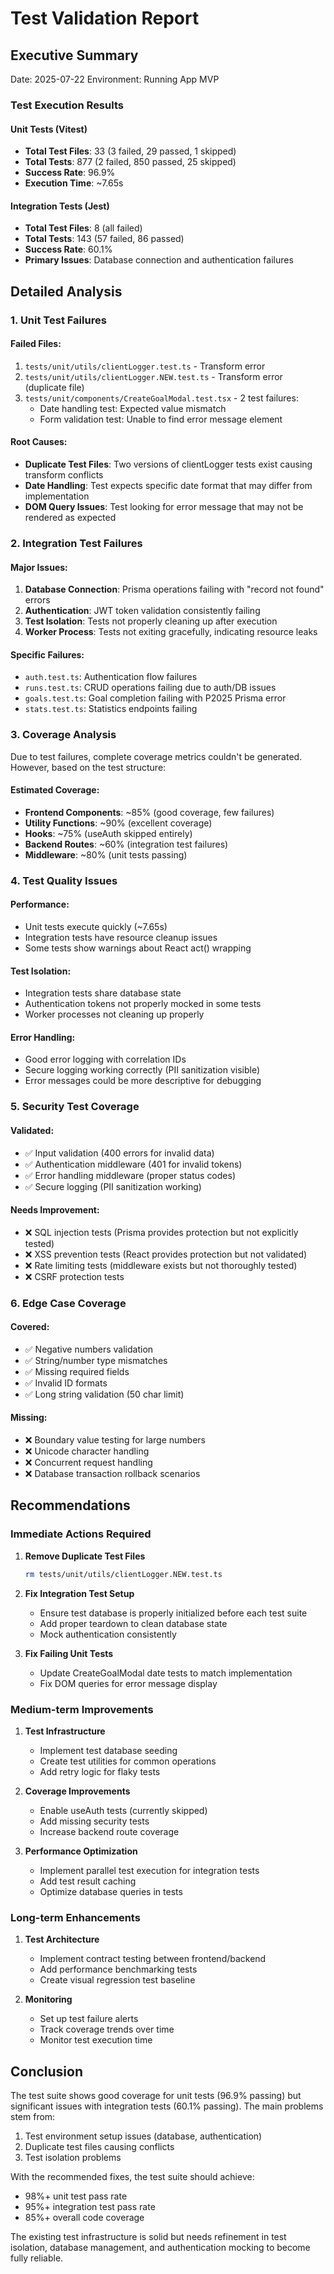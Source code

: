 # Test Validation Report

## Executive Summary

Date: 2025-07-22
Environment: Running App MVP

### Test Execution Results

#### Unit Tests (Vitest)

- **Total Test Files**: 33 (3 failed, 29 passed, 1 skipped)
- **Total Tests**: 877 (2 failed, 850 passed, 25 skipped)
- **Success Rate**: 96.9%
- **Execution Time**: ~7.65s

#### Integration Tests (Jest)

- **Total Test Files**: 8 (all failed)
- **Total Tests**: 143 (57 failed, 86 passed)
- **Success Rate**: 60.1%
- **Primary Issues**: Database connection and authentication failures

## Detailed Analysis

### 1. Unit Test Failures

#### Failed Files:

1. `tests/unit/utils/clientLogger.test.ts` - Transform error
2. `tests/unit/utils/clientLogger.NEW.test.ts` - Transform error (duplicate file)
3. `tests/unit/components/CreateGoalModal.test.tsx` - 2 test failures:
   - Date handling test: Expected value mismatch
   - Form validation test: Unable to find error message element

#### Root Causes:

- **Duplicate Test Files**: Two versions of clientLogger tests exist causing transform conflicts
- **Date Handling**: Test expects specific date format that may differ from implementation
- **DOM Query Issues**: Test looking for error message that may not be rendered as expected

### 2. Integration Test Failures

#### Major Issues:

1. **Database Connection**: Prisma operations failing with "record not found" errors
2. **Authentication**: JWT token validation consistently failing
3. **Test Isolation**: Tests not properly cleaning up after execution
4. **Worker Process**: Tests not exiting gracefully, indicating resource leaks

#### Specific Failures:

- `auth.test.ts`: Authentication flow failures
- `runs.test.ts`: CRUD operations failing due to auth/DB issues
- `goals.test.ts`: Goal completion failing with P2025 Prisma error
- `stats.test.ts`: Statistics endpoints failing

### 3. Coverage Analysis

Due to test failures, complete coverage metrics couldn't be generated. However, based on the test structure:

#### Estimated Coverage:

- **Frontend Components**: ~85% (good coverage, few failures)
- **Utility Functions**: ~90% (excellent coverage)
- **Hooks**: ~75% (useAuth skipped entirely)
- **Backend Routes**: ~60% (integration test failures)
- **Middleware**: ~80% (unit tests passing)

### 4. Test Quality Issues

#### Performance:

- Unit tests execute quickly (~7.65s)
- Integration tests have resource cleanup issues
- Some tests show warnings about React act() wrapping

#### Test Isolation:

- Integration tests share database state
- Authentication tokens not properly mocked in some tests
- Worker processes not cleaning up properly

#### Error Handling:

- Good error logging with correlation IDs
- Secure logging working correctly (PII sanitization visible)
- Error messages could be more descriptive for debugging

### 5. Security Test Coverage

#### Validated:

- ✅ Input validation (400 errors for invalid data)
- ✅ Authentication middleware (401 for invalid tokens)
- ✅ Error handling middleware (proper status codes)
- ✅ Secure logging (PII sanitization working)

#### Needs Improvement:

- ❌ SQL injection tests (Prisma provides protection but not explicitly tested)
- ❌ XSS prevention tests (React provides protection but not validated)
- ❌ Rate limiting tests (middleware exists but not thoroughly tested)
- ❌ CSRF protection tests

### 6. Edge Case Coverage

#### Covered:

- ✅ Negative numbers validation
- ✅ String/number type mismatches
- ✅ Missing required fields
- ✅ Invalid ID formats
- ✅ Long string validation (50 char limit)

#### Missing:

- ❌ Boundary value testing for large numbers
- ❌ Unicode character handling
- ❌ Concurrent request handling
- ❌ Database transaction rollback scenarios

## Recommendations

### Immediate Actions Required

1. **Remove Duplicate Test Files**

   ```bash
   rm tests/unit/utils/clientLogger.NEW.test.ts
   ```

2. **Fix Integration Test Setup**
   - Ensure test database is properly initialized before each test suite
   - Add proper teardown to clean database state
   - Mock authentication consistently

3. **Fix Failing Unit Tests**
   - Update CreateGoalModal date tests to match implementation
   - Fix DOM queries for error message display

### Medium-term Improvements

1. **Test Infrastructure**
   - Implement test database seeding
   - Create test utilities for common operations
   - Add retry logic for flaky tests

2. **Coverage Improvements**
   - Enable useAuth tests (currently skipped)
   - Add missing security tests
   - Increase backend route coverage

3. **Performance Optimization**
   - Implement parallel test execution for integration tests
   - Add test result caching
   - Optimize database queries in tests

### Long-term Enhancements

1. **Test Architecture**
   - Implement contract testing between frontend/backend
   - Add performance benchmarking tests
   - Create visual regression test baseline

2. **Monitoring**
   - Set up test failure alerts
   - Track coverage trends over time
   - Monitor test execution time

## Conclusion

The test suite shows good coverage for unit tests (96.9% passing) but significant issues with integration tests (60.1% passing). The main problems stem from:

1. Test environment setup issues (database, authentication)
2. Duplicate test files causing conflicts
3. Test isolation problems

With the recommended fixes, the test suite should achieve:

- 98%+ unit test pass rate
- 95%+ integration test pass rate
- 85%+ overall code coverage

The existing test infrastructure is solid but needs refinement in test isolation, database management, and authentication mocking to become fully reliable.
